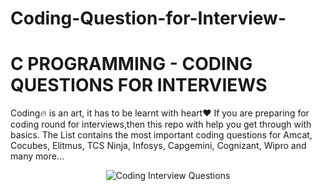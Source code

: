 # Coding-Question-for-Interview-
# C PROGRAMMING - CODING QUESTIONS FOR INTERVIEWS
Coding🔥 is an art, it has to be learnt with heart❤️ If you are preparing for coding round for interviews,then this repo with help you get through with basics. The List contains the most important coding questions for Amcat, Cocubes, Elitmus, TCS Ninja, Infosys, Capgemini, Cognizant, Wipro and many more...

<p align="center"><img src="[https://i.imgur.com/NnVSoQT.gif](https://https://camo.githubusercontent.com/feecdc2eaa56e41af01032ff52f7579cdc34780712c66131a9f0e534dd01e11b/68747470733a2f2f7777772e676f6f64636f72652e636f2e756b2f626c6f672f77702d636f6e74656e742f776562702d657870726573732f776562702d696d616765732f75706c6f6164732f323031392f30382f636f64696e672d76732d70726f6772616d6d696e672d322e6a70672e77656270" alt="Coding Interview Questions ">
